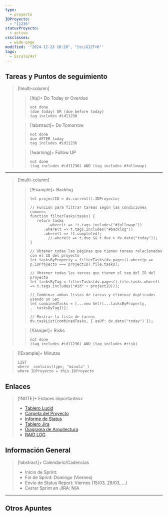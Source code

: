 ```yaml
---
type:
  - proyecto
IDProyecto:
  - "11236"
statusProyecto:
  - activo
cssclasses:
  - wide-page
modified: '"2024-12-23 10:20", "1tc/G12T+6"'
tags:
  - Escala24x7
---
```

## Tareas y Puntos de seguimiento

> [!multi-column]
>
>> [!tip]+ Do Today or Overdue
>> ```tasks
>>not done
>>(due today) OR (due before today)
>>tag includes #id11236
>>```
>
>> [!abstract]+ Do Tomorrow
>> ```tasks
>> not done
>> due AFTER today
>> tag includes #id11236 
>> ```
>
>> [!warning]+ Follow UP
>> ```tasks
>> not done
>> (tag includes #id11236) AND (tag includes #followup) 
>> ```

--- 

> [!multi-column]
> 
>>[!Example]+ Backlog
>> ```dataviewjs
>> let projectID = dv.current().IDProyecto;
>>
>> // Función para filtrar tareas según las condiciones comunes
>> function filterTasks(tasks) {
>>    return tasks
>>         .where(t => !t.tags.includes("#followup"))
>>       .where(t => t.tags.includes("#backlog"))
>>       .where(t => !t.completed);
>>         //.where(t => t.due && t.due > dv.date("today"));
>>}
>> 
>> // Obtener todas las páginas que tienen tareas relacionadas con el ID del proyecto
>>let tasksByProperty = filterTasks(dv.pages().where(p => p.IDProyecto === projectID).file.tasks);
>> 
>> // Obtener todas las tareas que tienen el tag del ID del proyecto
>>let tasksByTag = filterTasks(dv.pages().file.tasks.where(t => t.tags.includes("#id" + projectID)));
>> 
>>// Combinar ambas listas de tareas y eliminar duplicados usando un Set
>> let combinedTasks = [...new Set([...tasksByProperty, ...tasksByTag])];
>> 
>>// Mostrar la lista de tareas
>> dv.taskList(combinedTasks, { asOf: dv.date("today") });
>>```
>
>>[!Danger]+ Risks
>> ```tasks
>> not done
>> (tag includes #id11236) AND (tag includes #risk) 
>> ```

> [!Example]+ Minutas
>```dataview
>LIST
>where  contains(type, "minuta" )
>where IDProyecto = this.IDProyecto
>```

## Enlaces 

> [!NOTE]+ Enlaces importantes> 
> - [Tablero Lucid](https://lucid.app/lucidspark/0c13aaf9-7c3c-44fb-ad3e-3c3bdd52c41a/edit?viewport_loc=-14768%2C-13287%2C30727%2C16089%2C0_0&invitationId=inv_d39e6337-0f68-42f9-9c4d-5a4dcc68e060)
>  - [Carpeta del Proyecto](https://drive.google.com/drive/folders/1QfM_Mt7q79Y5xz7BotpSMqktTmxFpnLe?usp=drive_link)
> - [Informe de Status](https://docs.google.com/presentation/d/1Rr4Kg0bZDKAAzw5VDje7zP-uvwWfhmmX3nbdEoelST0/edit?usp=sharing)
> - [Tablero Jira](https://escala24x7.atlassian.net/jira/software/c/projects/DACO/boards/1551/backlog)
> - [Diagrama de Arquitectura](https://lucid.app/lucidchart/0a23965f-6b60-493f-8d81-6a960ccde2bc/edit?viewport_loc=-4068%2C-2537%2C8911%2C6025%2C8PoB4jq7HZ-1&invitationId=inv_b1bff465-c58a-4563-ae29-e32ddb23ae4c)
> - [RAID LOG](https://docs.google.com/spreadsheets/d/1d_elL-W5sRhfpDWoLm_8fQopYCPJsZcJYY1ySIFu_Kg/edit?usp=sharing)

## Información General

> [!abstract]+ Calendario/Cadencias
> - Inicio de Sprint:  
> - Fin de Sprint: Domingo (Viernes)
> - Envío de Status Report: Viernes (15/03, 29/03, ...)
> - Cerrar Sprint en JIRA: N/A

---- 
## Otros Apuntes

